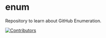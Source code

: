 # enum
Repository to learn about GitHub Enumeration.























































































[![Contributors](https://img.shields.io/badge/Contributors-3-brightgreen)](https://github.com/EurydiceCorp/enum/graphs/contributors)
